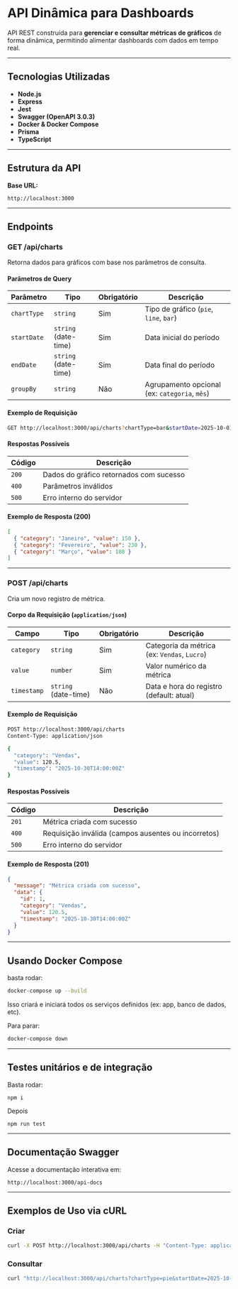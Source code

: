 # API Dinâmica para Dashboards

API REST construída para **gerenciar e consultar métricas de gráficos** de forma dinâmica, permitindo alimentar dashboards com dados em tempo real.

---

## Tecnologias Utilizadas

- **Node.js**
- **Express**
- **Jest**
- **Swagger (OpenAPI 3.0.3)**
- **Docker & Docker Compose**
- **Prisma**
- **TypeScript**

---

## Estrutura da API

**Base URL:**
```
http://localhost:3000
```

---

## Endpoints

### **GET /api/charts**

Retorna dados para gráficos com base nos parâmetros de consulta.

#### Parâmetros de Query

| Parâmetro | Tipo | Obrigatório | Descrição |
|------------|------|-------------|------------|
| `chartType` | `string` | Sim | Tipo de gráfico (`pie`, `line`, `bar`) |
| `startDate` | `string` (date-time) | Sim | Data inicial do período |
| `endDate` | `string` (date-time) | Sim | Data final do período |
| `groupBy` | `string` | Não | Agrupamento opcional (ex: `categoria`, `mês`) |

#### Exemplo de Requisição
```bash
GET http://localhost:3000/api/charts?chartType=bar&startDate=2025-10-01T00:00:00Z&endDate=2025-10-31T23:59:59Z
```

#### Respostas Possíveis

| Código | Descrição |
|--------|------------|
| `200` | Dados do gráfico retornados com sucesso |
| `400` | Parâmetros inválidos |
| `500` | Erro interno do servidor |

#### Exemplo de Resposta (200)
```json
[
  { "category": "Janeiro", "value": 150 },
  { "category": "Fevereiro", "value": 230 },
  { "category": "Março", "value": 180 }
]
```

---

### **POST /api/charts**

Cria um novo registro de métrica.

#### Corpo da Requisição (`application/json`)

| Campo | Tipo | Obrigatório | Descrição |
|--------|------|-------------|------------|
| `category` | `string` | Sim | Categoria da métrica (ex: `Vendas`, `Lucro`) |
| `value` | `number` | Sim | Valor numérico da métrica |
| `timestamp` | `string` (date-time) | Não | Data e hora do registro (default: atual) |

#### Exemplo de Requisição
```bash
POST http://localhost:3000/api/charts
Content-Type: application/json

{
  "category": "Vendas",
  "value": 120.5,
  "timestamp": "2025-10-30T14:00:00Z"
}
```

#### Respostas Possíveis

| Código | Descrição |
|--------|------------|
| `201` | Métrica criada com sucesso |
| `400` | Requisição inválida (campos ausentes ou incorretos) |
| `500` | Erro interno do servidor |

#### Exemplo de Resposta (201)
```json
{
  "message": "Métrica criada com sucesso",
  "data": {
    "id": 1,
    "category": "Vendas",
    "value": 120.5,
    "timestamp": "2025-10-30T14:00:00Z"
  }
}
```

---

## Usando Docker Compose

 basta rodar:

```bash
docker-compose up --build
```

Isso criará e iniciará todos os serviços definidos (ex: app, banco de dados, etc).

Para parar:
```bash
docker-compose down
```

---
## Testes unitários e de integração

Basta rodar:

```
npm i
```

Depois

```
npm run test
```
---

## Documentação Swagger

Acesse a documentação interativa em:

```
http://localhost:3000/api-docs
```
---

## Exemplos de Uso via cURL

### Criar 
```bash
curl -X POST http://localhost:3000/api/charts -H "Content-Type: application/json" -d '{"category":"Vendas","value":250.75,"timestamp":"2025-10-30T10:00:00Z"}'
```

### Consultar 
```bash
curl "http://localhost:3000/api/charts?chartType=pie&startDate=2025-10-01T00:00:00Z&endDate=2025-10-31T23:59:59Z"
```

